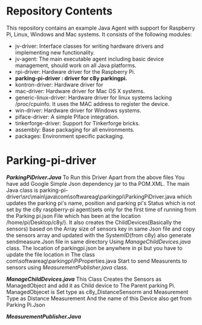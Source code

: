 # Repository Contents
This repository contains an example Java Agent with support for Raspberry Pi, Linux, Windows and Mac systems. 
It consists of the following modules: 

 * jv-driver: Interface classes for writing hardware drivers and implementing new functionality.
 * jv-agent: The main executable agent including basic device management, should work on all Java platforms.
 * rpi-driver: Hardware driver for the Raspberry Pi.
 * **parking-pi-driver : driver for c8y parkingpi.**
 * kontron-driver: Hardware driver for 
 * mac-driver: Hardware driver for Mac OS X systems.
 * generic-linux-driver: Hardware driver for linux systems lacking /proc/cpuinfo. It uses the MAC address to register the device.
 * win-driver: Hardware driver for Windows systems.
 * piface-driver: A simple Piface integration.
 * tinkerforge-driver: Support for Tinkerforge bricks. 
 * assembly: Base packaging for all environments.
 * packages: Environment specific packaging.
 
# Parking-pi-driver
  ***ParkingPiDriver.Java***
  To Run this Driver Apart from the above files You have add Google Simple Json dependency jar to tha POM.XML.
  The main Java class is parking-pi-driver\src\main\java\com\softwareag\parkingpi\ParkingPiDriver.java which updates the parking pi's
  name, position and parking pi's Status which is not set by the c8y raspberry-pi agent(sets only for the first time of running from the
  Parking pi.json File which has been at the location /home/pi/Desktop/c8y/).
  It also creates the ChildDevices(Basically the sensors) based on the Array size of sensors key in same Json file and copy the sensors
  array and updated with the SystemID(from c8y) also generate sendmeasure.Json file in same directory Using *ManageChildDevices.java*
  class.
  The location of parkingpi.json be anywhere in pi but you have to update the file location in The class
  com\softwareag\parkingpi\PiProperties.java
  Start to send Measurents to sensors using *MeasurementPublisher.java* class.
   
   ***ManageChildDevices.java***
   This Class Creates the Sensors as ManagedObject and add it as Child device to The Parent parking Pi.
   ManagedObjecet is Set type as c8y_DistanceSensorm and Measurement Type as Distance Measurement And the name of this Device also get
   from Parking Pi.Json
      
   ***MeasurementPublisher.Java***
